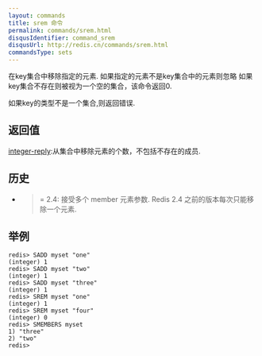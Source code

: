 ```yaml
---
layout: commands
title: srem 命令
permalink: commands/srem.html
disqusIdentifier: command_srem
disqusUrl: http://redis.cn/commands/srem.html
commandsType: sets
---
```


在key集合中移除指定的元素. 如果指定的元素不是key集合中的元素则忽略 如果key集合不存在则被视为一个空的集合，该命令返回0.

如果key的类型不是一个集合,则返回错误.

## 返回值

[integer-reply](/topics/protocol#integer-reply):从集合中移除元素的个数，不包括不存在的成员.

## 历史

- >= 2.4: 接受多个 member 元素参数. Redis 2.4 之前的版本每次只能移除一个元素.

## 举例

	redis> SADD myset "one"
	(integer) 1
	redis> SADD myset "two"
	(integer) 1
	redis> SADD myset "three"
	(integer) 1
	redis> SREM myset "one"
	(integer) 1
	redis> SREM myset "four"
	(integer) 0
	redis> SMEMBERS myset
	1) "three"
	2) "two"
	redis> 